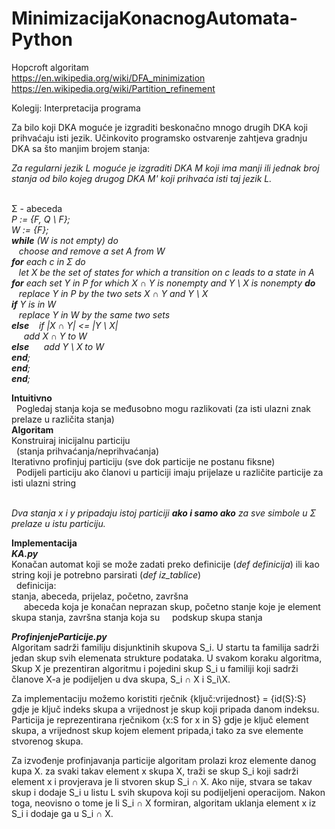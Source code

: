 # MinimizacijaKonacnogAutomata-Python
Hopcroft algoritam </br>
https://en.wikipedia.org/wiki/DFA_minimization </br>
https://en.wikipedia.org/wiki/Partition_refinement </br>

Kolegij: Interpretacija programa

Za bilo koji DKA moguće je izgraditi beskonačno mnogo drugih DKA koji prihvaćaju isti jezik. Učinkovito programsko ostvarenje zahtjeva gradnju DKA sa što manjim brojem stanja:

_Za regularni jezik L moguće je izgraditi DKA M koji ima manji ili jednak broj stanja od bilo kojeg drugog DKA M' koji prihvaća isti taj jezik L._ </br></br>

Σ - abeceda </br>
_P := {F, Q \ F};<br />
W := {F};<br />
**while** (W is not empty) do<br />
           &nbsp;&nbsp; choose and remove a set A from W <br />
     **for** each c in Σ do <br />
            &nbsp;&nbsp; let X be the set of states for which a transition on c leads to a state in A <br />
          **for** each set Y in P for which X ∩ Y is nonempty and Y \ X is nonempty **do** <br />
                      &nbsp;&nbsp;   replace Y in P by the two sets X ∩ Y and Y \ X <br />
               **if** Y is in W <br />
                      &nbsp;&nbsp;   replace Y in W by the same two sets <br />
               **else**
                  &nbsp;&nbsp;  if |X ∩ Y| <= |Y \ X| </br>
                  &nbsp;&nbsp;&nbsp;&nbsp; add X ∩ Y to W <br />
                    **else**
                    &nbsp;&nbsp;&nbsp;&nbsp; add Y \ X to W <br />
          **end**;<br />
     **end**;<br />
**end**;_<br />

**Intuitivno** </br>
&nbsp;&nbsp;Pogledaj stanja koja se međusobno mogu razlikovati (za isti ulazni znak prelaze u različita stanja) </br>
**Algoritam** </br>
Konstruiraj inicijalnu particiju </br>
&nbsp;&nbsp;(stanja prihvaćanja/neprihvaćanja)</br>
Iterativno profinjuj particiju (sve dok particije ne postanu fiksne) </br>
&nbsp;&nbsp;Podijeli particiju ako članovi u particiji imaju prijelaze u različite particije za isti ulazni string </br> </br>

_Dva stanja x i y pripadaju istoj particiji **ako i samo ako** za sve simbole u Σ prelaze u istu particiju._

**Implementacija** </br>
_**KA.py**_</br>
Konačan automat koji se može zadati preko definicije (_def definicija_) ili kao string koji je potrebno parsirati (_def iz_tablice_) </br>
&nbsp;&nbsp;definicija:</br>
stanja, abeceda, prijelaz, početno, završna </br>
&nbsp;&nbsp;&nbsp;&nbsp; abeceda koja je konačan neprazan skup, početno stanje koje je element skupa stanja, završna stanja koja su &nbsp;&nbsp;&nbsp;&nbsp;podskup skupa stanja</br>

_**ProfinjenjeParticije.py**_ </br>
Algoritam sadrži familiju disjunktinih skupova S_i. U startu ta familija sadrži jedan skup svih elemenata strukture podataka. U svakom koraku algoritma, Skup X je prezentiran algoritmu i pojedini skup S_i u familiji koji sadrži članove X-a je podijeljen u dva skupa, S\_i  ∩ X i S_i\X. </br>

Za implementaciju možemo koristiti rječnik {ključ:vrijednost} = {id(S}:S} gdje je ključ indeks skupa a vrijednost je skup koji pripada danom indeksu. Particija je reprezentirana rječnikom {x:S for x in S} gdje je ključ element skupa, a vrijednost skup kojem element pripada,i tako za sve elemente stvorenog skupa.

Za izvođenje profinjavanja particije algoritam prolazi kroz elemente danog kupa X. za svaki takav element x skupa X, traži se skup S_i koji sadrži element x i provjerava je li stvoren skup S_i ∩ X. Ako nije, stvara se takav skup i dodaje S_i u listu L svih skupova koji su podijeljeni operacijom. Nakon toga, neovisno o tome je li S_i ∩ X formiran, algoritam uklanja element x iz S_i i dodaje ga u S_i ∩ X.




